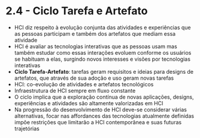# 2.4 - Ciclo Tarefa e Artefato

* HCI diz respeito à evolução conjunta das atividades e experiências que as pessoas participam e também dos artefatos que mediam essa atividade
* HCI é avaliar as tecnologias interativas que as pessoas usam mas também estudar como essas interações evoluem conforme os usuários se habituam a elas, surgindo novos interesses e visões por tecnologias interativas
* **Ciclo Tarefa-Artefato**: tarefas geram requisitos e ideias para designs de artefatos, que através de sua adoção e uso geram novas tarefas
* HCI: co-evolução de atividades e artefatos tecnológicos
* Infraestrutura de HCI sempre em fluxo constante
* O ciclo implica que a exploração contínua de novas aplicações, designs, experiências e atividades são altamente valorizadas em HCI
* Na progressão do desenvolvimento de HCI deve-se considerar várias alternativas, focar nas affordances das tecnologias atualmente definidas impõe restrições que limitarão a HCI contemporânea e suas futuras trajetórias